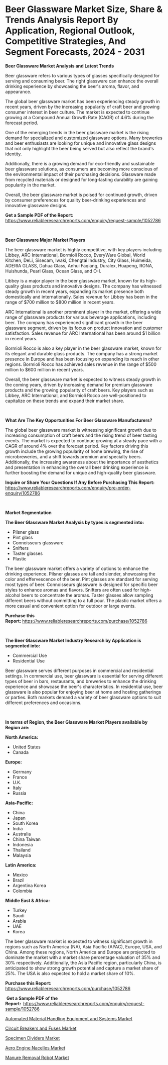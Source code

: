 <p><h1>Beer Glassware Market Size, Share & Trends Analysis Report By Application, Regional Outlook, Competitive Strategies, And Segment Forecasts, 2024 - 2031</h1></p><p><strong>Beer Glassware Market Analysis and Latest Trends</strong></p>
<p><p>Beer glassware refers to various types of glasses specifically designed for serving and consuming beer. The right glassware can enhance the overall drinking experience by showcasing the beer's aroma, flavor, and appearance.</p><p>The global beer glassware market has been experiencing steady growth in recent years, driven by the increasing popularity of craft beer and growing consumer interest in beer culture. The market is expected to continue growing at a Compound Annual Growth Rate (CAGR) of 4.6% during the forecast period.</p><p>One of the emerging trends in the beer glassware market is the rising demand for specialized and customized glassware options. Many breweries and beer enthusiasts are looking for unique and innovative glass designs that not only highlight the beer being served but also reflect the brand's identity.</p><p>Additionally, there is a growing demand for eco-friendly and sustainable beer glassware solutions, as consumers are becoming more conscious of the environmental impact of their purchasing decisions. Glassware made from recycled materials or designed for long-lasting durability are gaining popularity in the market.</p><p>Overall, the beer glassware market is poised for continued growth, driven by consumer preferences for quality beer-drinking experiences and innovative glassware designs.</p></p>
<p><strong>Get a Sample PDF of the Report:&nbsp;</strong> <a href="https://www.reliableresearchreports.com/enquiry/request-sample/1052786">https://www.reliableresearchreports.com/enquiry/request-sample/1052786</a></p>
<p>&nbsp;</p>
<p><strong>Beer Glassware Major Market Players</strong></p>
<p><p>The beer glassware market is highly competitive, with key players including Libbey, ARC International, Bormioli Rocco, EveryWare Global, World Kitchen, DeLi, Sisecam, Iwaki, Chengtai Industry, City Glass, Huimeida, ADERIA GLASS, Dahua Glass, Anhui Faqiang, Duralex, Huapeng, RONA, Huishunda, Pearl Glass, Ocean Glass, and O-I.</p><p>Libbey is a major player in the beer glassware market, known for its high-quality glass products and innovative designs. The company has witnessed steady growth in recent years, expanding its market presence both domestically and internationally. Sales revenue for Libbey has been in the range of $700 million to $800 million in recent years.</p><p>ARC International is another prominent player in the market, offering a wide range of glassware products for various beverage applications, including beer. The company has experienced significant growth in the beer glassware segment, driven by its focus on product innovation and customer satisfaction. Sales revenue for ARC International has been around $1 billion in recent years.</p><p>Bormioli Rocco is also a key player in the beer glassware market, known for its elegant and durable glass products. The company has a strong market presence in Europe and has been focusing on expanding its reach in other regions. Bormioli Rocco has achieved sales revenue in the range of $500 million to $600 million in recent years.</p><p>Overall, the beer glassware market is expected to witness steady growth in the coming years, driven by increasing demand for premium glassware products and the growing popularity of craft beers. Key players such as Libbey, ARC International, and Bormioli Rocco are well-positioned to capitalize on these trends and expand their market share.</p></p>
<p>&nbsp;</p>
<p><strong>What Are The Key Opportunities For Beer Glassware Manufacturers?</strong></p>
<p><p>The global beer glassware market is witnessing significant growth due to increasing consumption of craft beers and the rising trend of beer tasting events. The market is expected to continue growing at a steady pace with a CAGR of around 4% over the forecast period. Key factors driving this growth include the growing popularity of home brewing, the rise of microbreweries, and a shift towards premium and specialty beers. Additionally, the increasing awareness about the importance of aesthetics and presentation in enhancing the overall beer drinking experience is further boosting the demand for unique and high-quality beer glassware.</p></p>
<p><strong>Inquire or Share Your Questions If Any Before Purchasing This Report:</strong> <a href="https://www.reliableresearchreports.com/enquiry/pre-order-enquiry/1052786">https://www.reliableresearchreports.com/enquiry/pre-order-enquiry/1052786</a></p>
<p>&nbsp;</p>
<p><strong>Market Segmentation</strong></p>
<p><strong>The Beer Glassware Market Analysis by types is segmented into:</strong></p>
<p><ul><li>Pilsner glass</li><li>Pint glass</li><li>Connoisseurs glassware</li><li>Snifters</li><li>Taster glasses</li><li>Plastic</li></ul></p>
<p><p>The beer glassware market offers a variety of options to enhance the drinking experience. Pilsner glasses are tall and slender, showcasing the color and effervescence of the beer. Pint glasses are standard for serving most types of beer. Connoisseurs glassware is designed for specific beer styles to enhance aromas and flavors. Snifters are often used for high-alcohol beers to concentrate the aromas. Taster glasses allow sampling different beers without committing to a full pour. The plastic market offers a more casual and convenient option for outdoor or large events.</p></p>
<p><strong>Purchase this Report:&nbsp;</strong><a href="https://www.reliableresearchreports.com/purchase/1052786">https://www.reliableresearchreports.com/purchase/1052786</a></p>
<p>&nbsp;</p>
<p><strong>The Beer Glassware Market Industry Research by Application is segmented into:</strong></p>
<p><ul><li>Commercial Use</li><li>Residential Use</li></ul></p>
<p><p>Beer glassware serves different purposes in commercial and residential settings. In commercial use, beer glassware is essential for serving different types of beer in bars, restaurants, and breweries to enhance the drinking experience and showcase the beer's characteristics. In residential use, beer glassware is also popular for enjoying beer at home and hosting gatherings or parties. Both markets demand a variety of beer glassware options to suit different preferences and occasions.</p></p>
<p>&nbsp;</p>
<p><strong>In terms of Region, the Beer Glassware Market Players available by Region are:</strong></p>
<p>
    <p> <strong> North America: </strong>
        <ul>
            <li>United States</li>
            <li>Canada</li>
        </ul>
        </p> 
    <p> <strong> Europe: </strong>
        <ul>
            <li>Germany</li>
            <li>France</li>
            <li>U.K.</li>
            <li>Italy</li>
            <li>Russia</li>
        </ul>
        </p> 
    <p> <strong> Asia-Pacific: </strong>
        <ul>
            <li>China</li>
            <li>Japan</li>
            <li>South Korea</li>
            <li>India</li>
            <li>Australia</li>
            <li>China Taiwan</li>
            <li>Indonesia</li>
            <li>Thailand</li>
            <li>Malaysia</li>
        </ul>
        </p> 
    <p> <strong> Latin America: </strong>
        <ul>
            <li>Mexico</li>
            <li>Brazil</li>
            <li>Argentina Korea</li>
            <li>Colombia</li>
        </ul>
        </p> 
    <p> <strong> Middle East & Africa: </strong>
        <ul>
            <li>Turkey</li>
            <li>Saudi</li>
            <li>Arabia</li>
            <li>UAE</li>
            <li>Korea</li>
        </ul>
    </p>
    </p>
<p><p>The beer glassware market is expected to witness significant growth in regions such as North America (NA), Asia Pacific (APAC), Europe, USA, and China. Among these regions, North America and Europe are projected to dominate the market with a market share percentage valuation of 35% and 30% respectively. Additionally, the Asia Pacific region, particularly China, is anticipated to show strong growth potential and capture a market share of 25%. The USA is also expected to hold a market share of 10%.</p></p>
<p><strong>Purchase this Report: </strong><a href="https://www.reliableresearchreports.com/purchase/1052786">https://www.reliableresearchreports.com/purchase/1052786</a></p>
<p>&nbsp;<strong>Get a Sample PDF of the Report:&nbsp;&nbsp;</strong><a href="https://www.reliableresearchreports.com/enquiry/request-sample/1052786">https://www.reliableresearchreports.com/enquiry/request-sample/1052786</a></p>
<p><strong></strong></p>
<p><p><a href="https://medium.com/@karenglover656/automated-material-handling-equipment-and-systems-market-report-reveals-the-latest-trends-and-1eb717f55457">Automated Material Handling Equipment and Systems Market</a></p><p><a href="https://github.com/changoleonlaverguenzanoexiste/Market-Research-Report-List-1/blob/main/circuit-breakers-and-fuses-market.md">Circuit Breakers and Fuses Market</a></p><p><a href="https://medium.com/p/163098ca1969/edit">Specimen Dividers Market</a></p><p><a href="https://github.com/tamvrosiya/Market-Research-Report-List-2/blob/main/aero-engine-nacelles-market.md">Aero Engine Nacelles Market</a></p><p><a href="https://medium.com/@karenglover656/manure-removal-robot-market-exploring-market-share-market-trends-and-future-growth-973bcf3c38a0">Manure Removal Robot Market</a></p></p>